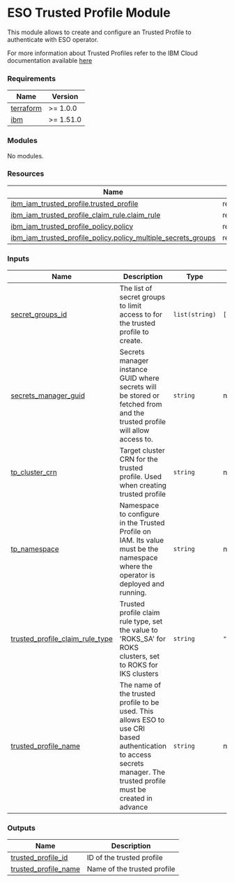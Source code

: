 # ESO Trusted Profile Module

This module allows to create and configure an Trusted Profile to authenticate with ESO operator.

For more information about Trusted Profiles refer to the IBM Cloud documentation available [here](https://cloud.ibm.com/docs/account?topic=account-create-trusted-profile&interface=ui)

<!-- BEGINNING OF PRE-COMMIT-TERRAFORM DOCS HOOK -->
### Requirements

| Name | Version |
|------|---------|
| <a name="requirement_terraform"></a> [terraform](#requirement\_terraform) | >= 1.0.0 |
| <a name="requirement_ibm"></a> [ibm](#requirement\_ibm) | >= 1.51.0 |

### Modules

No modules.

### Resources

| Name | Type |
|------|------|
| [ibm_iam_trusted_profile.trusted_profile](https://registry.terraform.io/providers/IBM-Cloud/ibm/latest/docs/resources/iam_trusted_profile) | resource |
| [ibm_iam_trusted_profile_claim_rule.claim_rule](https://registry.terraform.io/providers/IBM-Cloud/ibm/latest/docs/resources/iam_trusted_profile_claim_rule) | resource |
| [ibm_iam_trusted_profile_policy.policy](https://registry.terraform.io/providers/IBM-Cloud/ibm/latest/docs/resources/iam_trusted_profile_policy) | resource |
| [ibm_iam_trusted_profile_policy.policy_multiple_secrets_groups](https://registry.terraform.io/providers/IBM-Cloud/ibm/latest/docs/resources/iam_trusted_profile_policy) | resource |

### Inputs

| Name | Description | Type | Default | Required |
|------|-------------|------|---------|:--------:|
| <a name="input_secret_groups_id"></a> [secret\_groups\_id](#input\_secret\_groups\_id) | The list of secret groups to limit access to for the trusted profile to create. | `list(string)` | `[]` | no |
| <a name="input_secrets_manager_guid"></a> [secrets\_manager\_guid](#input\_secrets\_manager\_guid) | Secrets manager instance GUID where secrets will be stored or fetched from and the trusted profile will allow access to. | `string` | n/a | yes |
| <a name="input_tp_cluster_crn"></a> [tp\_cluster\_crn](#input\_tp\_cluster\_crn) | Target cluster CRN for the trusted profile. Used when creating trusted profile | `string` | n/a | yes |
| <a name="input_tp_namespace"></a> [tp\_namespace](#input\_tp\_namespace) | Namespace to configure in the Trusted Profile on IAM. Its value must be the namespace where the operator is deployed and running. | `string` | n/a | yes |
| <a name="input_trusted_profile_claim_rule_type"></a> [trusted\_profile\_claim\_rule\_type](#input\_trusted\_profile\_claim\_rule\_type) | Trusted profile claim rule type, set the value to 'ROKS\_SA' for ROKS clusters, set to ROKS for IKS clusters | `string` | `"ROKS_SA"` | no |
| <a name="input_trusted_profile_name"></a> [trusted\_profile\_name](#input\_trusted\_profile\_name) | The name of the trusted profile to be used. This allows ESO to use CRI based authentication to access secrets manager. The trusted profile must be created in advance | `string` | n/a | yes |

### Outputs

| Name | Description |
|------|-------------|
| <a name="output_trusted_profile_id"></a> [trusted\_profile\_id](#output\_trusted\_profile\_id) | ID of the trusted profile |
| <a name="output_trusted_profile_name"></a> [trusted\_profile\_name](#output\_trusted\_profile\_name) | Name of the trusted profile |
<!-- END OF PRE-COMMIT-TERRAFORM DOCS HOOK -->
